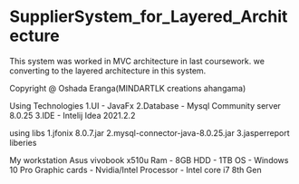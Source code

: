 # SupplierSystem_for_Layered_Architecture
This system was worked in MVC architecture in last coursework. we converting to the layered architecture in this system.

Copyright @ Oshada Eranga(MINDARTLK creations ahangama)

Using Technologies
1.UI - JavaFx
2.Database - Mysql Community server 8.0.25
3.IDE - Intelij Idea 2021.2.2

using libs
1.jfonix 8.0.7.jar
2.mysql-connector-java-8.0.25.jar
3.jasperreport liberies

My workstation
Asus vivobook x510u
Ram - 8GB
HDD - 1TB
OS - Windows 10 Pro
Graphic cards - Nvidia/Intel
Processor - Intel core i7 8th Gen

